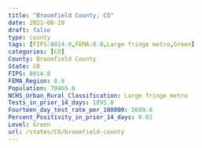 ```yaml
---
title: "Broomfield County, CO"
date: 2021-06-10
draft: false
type: county
tags: [FIPS:8014.0,FEMA:8.0,Large fringe metro,Green]
categories: [CO]
County: Broomfield County
State: CO
FIPS: 8014.0
FEMA_Region: 8.0
Population: 70465.0
NCHS_Urban_Rural_Classification: Large fringe metro
Tests_in_prior_14_days: 1895.0
Fourteen_day_test_rate_per_100000: 2689.0
Percent_Positivity_in_prior_14_days: 0.02
Level: Green
url: /states/CO/broomfield-county
---
```




